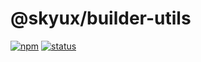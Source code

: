 # @skyux/builder-utils

[![npm](https://img.shields.io/npm/v/@skyux/builder-utils.svg)](https://www.npmjs.com/package/@skyux/builder-utils)
[![status](https://travis-ci.org/blackbaud/skyux-builder-utils.svg?branch=master)](https://travis-ci.org/blackbaud/skyux-builder-utils)
